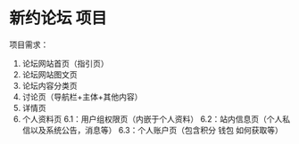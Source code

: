 # 新约论坛 项目
项目需求：
1.	论坛网站首页（指引页）
2.	论坛网站图文页
3.	论坛内容分类页
4.	讨论页（导航栏+主体+其他内容）
5.	详情页
6.	个人资料页
6.1：用户组权限页（内嵌于个人资料）
6.2：站内信息页（个人私信以及系统公告，消息等）
6.3：个人账户页（包含积分 钱包 如何获取等）

